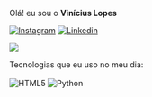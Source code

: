 Olá! eu sou o <strong>Vinícius Lopes</strong>

[![Instagram](https://img.shields.io/badge/Instagram-E4405F?style=for-the-badge&logo=instagram&logoColor=white)](https://instagram.com/Vlopess7)
[![Linkedin](https://img.shields.io/badge/LinkedIn-0077B5?style=for-the-badge&logo=linkedin&logoColor=white)](https://www.linkedin.com/in/vin%C3%ADcius-lopes-035432227/)
<br/>

<picture>
  <source
    srcset="https://github-readme-stats.vercel.app/api?username=Vlopes7&show_icons=true&theme=dark"
    media="(prefers-color-scheme: dark)"
  />
  <source
    srcset="https://github-readme-stats.vercel.app/api?username=anuraghazra&show_icons=true"
    media="(prefers-color-scheme: light), (prefers-color-scheme: no-preference)"
  />
  <img src="https://github-readme-stats.vercel.app/api?username=anuraghazra&show_icons=true" />
</picture>

Tecnologias que eu uso no meu dia:
<div style = "display: inline_block">
<img align = "center" alt = "HTML5" src = "https://img.shields.io/badge/HTML5-E34F26?style=for-the-badge&logo=html5&logoColor=white">
<img align = "center" alt = "Python" src = "https://img.shields.io/badge/Python-14354C?style=for-the-badge&logo=python&logoColor=white">
</div>


